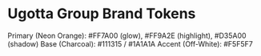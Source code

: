 ﻿# Ugotta Group Brand Tokens
Primary (Neon Orange): #FF7A00 (glow), #FF9A2E (highlight), #D35A00 (shadow)
Base (Charcoal):       #111315 / #1A1A1A
Accent (Off-White):    #F5F5F7
